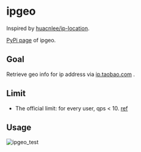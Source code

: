 ipgeo
===========

Inspired by [huacnlee/ip-location](https://github.com/huacnlee/ip-location).

[PyPi page](https://pypi.python.org/pypi/ipgeo/0.1) of ipgeo.

## Goal

Retrieve geo info for ip address via [ip.taobao.com](http://ip.taobao.com) .

## Limit

* The official limit: for every user, qps < 10. [ref](http://ip.taobao.com/restrictions.php)

## Usage

![ipgeo_test](https://github.com/aichaoguy/ipgeo/raw/master/ipgeo/ipgeo_test.png)
